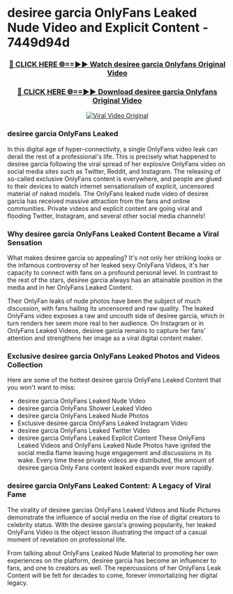 # desiree garcia OnlyFans Leaked Nude Video and Explicit Content - 7449d94d

<div align="center">

### [🔴 CLICK HERE 🌐==►► Watch desiree garcia Onlyfans Original Video](https://aff.leakpic.com/?utm_medium=9dac6e3e92780789e695eb65dc45befdb20081c8&utm_campaign=Link_for_leakpic_com)

### [🔴 CLICK HERE 🌐==►► Download desiree garcia Onlyfans Original Video](https://aff.leakpic.com/?utm_medium=9dac6e3e92780789e695eb65dc45befdb20081c8&utm_campaign=Link_for_leakpic_com)

[![Viral Video Original](https://i.ibb.co.com/xMMVF88/686577567.gif)](https://aff.leakpic.com/?utm_medium=9dac6e3e92780789e695eb65dc45befdb20081c8&utm_campaign=Link_for_leakpic_com)

</div>

### desiree garcia OnlyFans Leaked
In this digital age of hyper-connectivity, a single OnlyFans video leak can derail the rest of a professional's life. This is precisely what happened to desiree garcia following the viral spread of her explosive OnlyFans video on social media sites such as Twitter, Reddit, and Instagram. The releasing of so-called exclusive OnlyFans content is everywhere, and people are glued to their devices to watch internet sensationalism of explicit, uncensored material of naked models. 
The OnlyFans leaked nude video of desiree garcia has received massive attraction from the fans and online communities. Private videos and explicit content are going viral and flooding Twitter, Instagram, and several other social media channels!

### Why desiree garcia OnlyFans Leaked Content Became a Viral Sensation
What makes desiree garcia so appealing? It's not only her striking looks or the infamous controversy of her leaked sexy OnlyFans Videos, it's her capacity to connect with fans on a profound personal level. In contrast to the rest of the stars, desiree garcia always has an attainable position in the media and in her OnlyFans Leaked Content.

Their OnlyFan leaks of nude photos have been the subject of much discussion, with fans hailing its uncensored and raw quality. The leaked OnlyFans video exposes a raw and uncouth side of desiree garcia, which in turn renders her seem more real to her audience. On Instagram or in OnlyFans Leaked Videos, desiree garcia remains to capture her fans' attention and strengthens her image as a viral digital content maker.

### Exclusive desiree garcia OnlyFans Leaked Photos and Videos Collection
Here are some of the hottest desiree garcia OnlyFans Leaked Content that you won't want to miss:
- desiree garcia OnlyFans Leaked Nude Video
- desiree garcia OnlyFans Shower Leaked Video
- desiree garcia OnlyFans Leaked Nude Photos
- Exclusive desiree garcia OnlyFans Leaked Instagram Video
- desiree garcia OnlyFans Leaked Twitter Video
- desiree garcia OnlyFans Leaked Explicit Content
These OnlyFans Leaked Videos and OnlyFans Leaked Nude Photos have ignited the social media flame leaving huge engagement and discussions in its wake. Every time these private videos are distributed, the amount of desiree garcia Only Fans content leaked expands ever more rapidly.

### desiree garcia OnlyFans Leaked Content: A Legacy of Viral Fame
The virality of desiree garcias OnlyFans Leaked Videos and Nude Pictures demonstrate the influence of social media on the rise of digital creators to celebrity status. With the desiree garcia's growing popularity, her leaked OnlyFans Video is the object lesson illustrating the impact of a casual moment of revelation on professional life.

From talking about OnlyFans Leaked Nude Material to promoting her own experiences on the platform, desiree garcia has become an influencer to fans, and one to creators as well. The repercussions of her OnlyFans Leak Content will be felt for decades to come, forever immortalizing her digital legacy.
